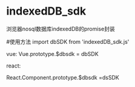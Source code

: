 # indexedDB_sdk
浏览器nosql数据库indexedDB的promise封装

#使用方法
import dbSDK from 'indexedDB_sdk.js'

vue:
Vue.prototype.$dbsdk = dbSDK

react:

React.Component.prototype.$dbsdk =dsSDK

